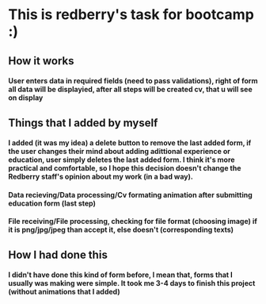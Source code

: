 # This is redberry's task for bootcamp :)
## How it works
#### User enters data in required fields (need to pass validations), right of form all data will be displayied, after all steps will be created cv, that u will see on display
## Things that I added by myself
#### I added (it was my idea) a delete button to remove the last added form, if the user changes their mind about adding adittional experience or education, user simply deletes the last added form. I think it's more practical and comfortable, so I hope this decision doesn't change the Redberry staff's opinion about my work (in a bad way).
#### Data recieving/Data processing/Cv formating animation after submitting education form (last step)
#### File receiving/File processing, checking for file format (choosing image) if it is png/jpg/jpeg than accept it, else doesn't (corresponding texts)
## How I had done this
#### I didn't have done this kind of form before, I mean that, forms that I usually was making were simple. It took me 3-4 days to finish this project (without animations that I added)


